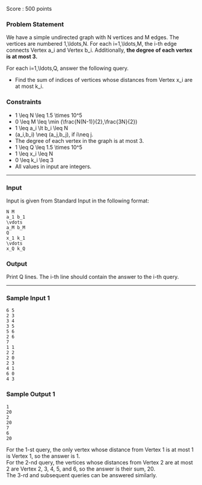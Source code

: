 Score : 500 points

### Problem Statement

We have a simple undirected graph with N vertices and M edges. The vertices are numbered 1,\ldots,N. For each i=1,\ldots,M, the i-th edge connects Vertex a\_i and Vertex b\_i. Additionally, **the degree of each vertex is at most 3.**

For each i=1,\ldots,Q, answer the following query.

* Find the sum of indices of vertices whose distances from Vertex x\_i are at most k\_i.

### Constraints

* 1 \leq N \leq 1.5 \times 10^5
* 0 \leq M \leq \min (\frac{N(N-1)}{2},\frac{3N}{2})
* 1 \leq a\_i \lt b\_i \leq N
* (a\_i,b\_i) \neq (a\_j,b\_j), if i\neq j.
* The degree of each vertex in the graph is at most 3.
* 1 \leq Q \leq 1.5 \times 10^5
* 1 \leq x\_i \leq N
* 0 \leq k\_i \leq 3
* All values in input are integers.

---

### Input

Input is given from Standard Input in the following format:

```
N M
a_1 b_1
\vdots
a_M b_M
Q
x_1 k_1
\vdots
x_Q k_Q
```

### Output

Print Q lines. The i-th line should contain the answer to the i-th query.

---

### Sample Input 1

```
6 5
2 3
3 4
3 5
5 6
2 6
7
1 1
2 2
2 0
2 3
4 1
6 0
4 3
```

### Sample Output 1

```
1
20
2
20
7
6
20
```

For the 1-st query, the only vertex whose distance from Vertex 1 is at most 1 is Vertex 1, so the answer is 1.  
For the 2-nd query, the vertices whose distances from Vertex 2 are at most 2 are Vertex 2, 3, 4, 5, and 6, so the answer is their sum, 20.  
The 3-rd and subsequent queries can be answered similarly.